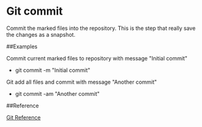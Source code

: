 # Git commit

Commit the marked files into the repository. This is the step that really save the changes as a snapshot.

##Examples

Commit current marked files to repository with message "Initial commit"

- git commit -m "Initial commit"

Git add all files and commit with message "Another commit"

- git commit -am "Another commit"

##Reference

[Git Reference](http://git-scm.com/docs/git-commit)